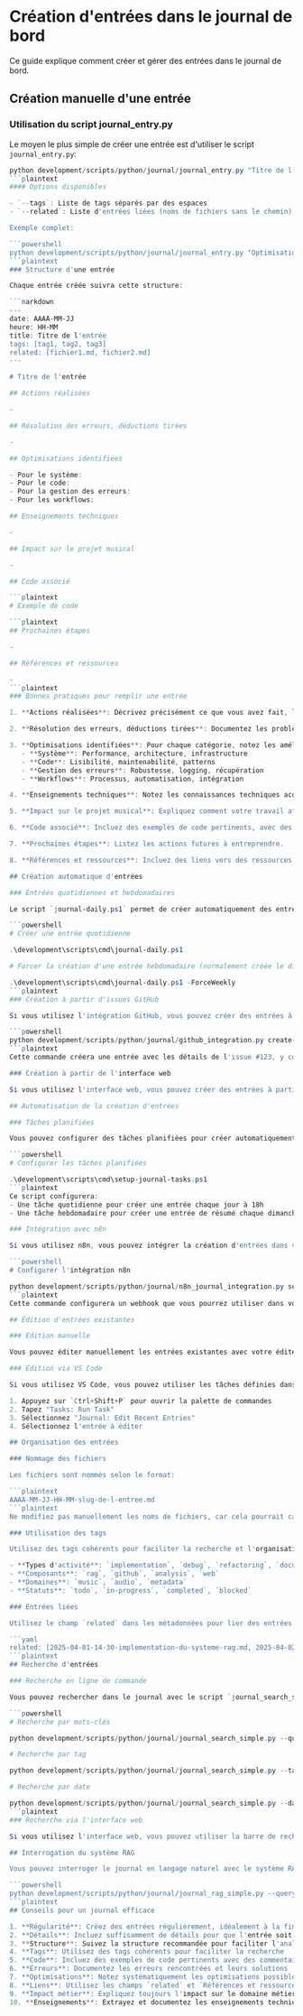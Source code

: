 # Création d'entrées dans le journal de bord

Ce guide explique comment créer et gérer des entrées dans le journal de bord.

## Création manuelle d'une entrée

### Utilisation du script journal_entry.py

Le moyen le plus simple de créer une entrée est d'utiliser le script `journal_entry.py`:

```powershell
python development/scripts/python/journal/journal_entry.py "Titre de l'entrée" --tags tag1 tag2 tag3
```plaintext
#### Options disponibles

- `--tags`: Liste de tags séparés par des espaces
- `--related`: Liste d'entrées liées (noms de fichiers sans le chemin)

Exemple complet:

```powershell
python development/scripts/python/journal/journal_entry.py "Optimisation du système RAG" --tags rag optimisation performance --related 2025-04-01-14-30-implementation-du-systeme-rag.md
```plaintext
### Structure d'une entrée

Chaque entrée créée suivra cette structure:

```markdown
---
date: AAAA-MM-JJ
heure: HH-MM
title: Titre de l'entrée
tags: [tag1, tag2, tag3]
related: [fichier1.md, fichier2.md]
---

# Titre de l'entrée

## Actions réalisées

- 

## Résolution des erreurs, déductions tirées

- 

## Optimisations identifiées

- Pour le système: 
- Pour le code: 
- Pour la gestion des erreurs: 
- Pour les workflows: 

## Enseignements techniques

- 

## Impact sur le projet musical

- 

## Code associé

```plaintext
# Exemple de code

```plaintext
## Prochaines étapes

- 

## Références et ressources

- 
```plaintext
### Bonnes pratiques pour remplir une entrée

1. **Actions réalisées**: Décrivez précisément ce que vous avez fait, les décisions prises et les raisons.

2. **Résolution des erreurs, déductions tirées**: Documentez les problèmes rencontrés, comment vous les avez résolus et ce que vous en avez appris.

3. **Optimisations identifiées**: Pour chaque catégorie, notez les améliorations possibles:
   - **Système**: Performance, architecture, infrastructure
   - **Code**: Lisibilité, maintenabilité, patterns
   - **Gestion des erreurs**: Robustesse, logging, récupération
   - **Workflows**: Processus, automatisation, intégration

4. **Enseignements techniques**: Notez les connaissances techniques acquises qui pourraient être utiles à l'avenir.

5. **Impact sur le projet musical**: Expliquez comment votre travail affecte le domaine métier (industrie musicale).

6. **Code associé**: Incluez des exemples de code pertinents, avec des commentaires explicatifs.

7. **Prochaines étapes**: Listez les actions futures à entreprendre.

8. **Références et ressources**: Incluez des liens vers des ressources utiles, des articles, des documentations, etc.

## Création automatique d'entrées

### Entrées quotidiennes et hebdomadaires

Le script `journal-daily.ps1` permet de créer automatiquement des entrées quotidiennes et hebdomadaires:

```powershell
# Créer une entrée quotidienne

.\development\scripts\cmd\journal-daily.ps1

# Forcer la création d'une entrée hebdomadaire (normalement créée le dimanche)

.\development\scripts\cmd\journal-daily.ps1 -ForceWeekly
```plaintext
### Création à partir d'issues GitHub

Si vous utilisez l'intégration GitHub, vous pouvez créer des entrées à partir d'issues:

```powershell
python development/scripts/python/journal/github_integration.py create-from-issue --issue 123
```plaintext
Cette commande créera une entrée avec les détails de l'issue #123, y compris son titre, sa description et ses labels.

### Création à partir de l'interface web

Si vous utilisez l'interface web, vous pouvez créer des entrées à partir de la page GitHub en cliquant sur le bouton "Créer entrée" à côté d'une issue.

## Automatisation de la création d'entrées

### Tâches planifiées

Vous pouvez configurer des tâches planifiées pour créer automatiquement des entrées:

```powershell
# Configurer les tâches planifiées

.\development\scripts\cmd\setup-journal-tasks.ps1
```plaintext
Ce script configurera:
- Une tâche quotidienne pour créer une entrée chaque jour à 18h
- Une tâche hebdomadaire pour créer une entrée de résumé chaque dimanche à 18h

### Intégration avec n8n

Si vous utilisez n8n, vous pouvez intégrer la création d'entrées dans vos workflows:

```powershell
# Configurer l'intégration n8n

python development/scripts/python/journal/n8n_journal_integration.py setup
```plaintext
Cette commande configurera un webhook que vous pourrez utiliser dans vos workflows n8n pour créer des entrées.

## Édition d'entrées existantes

### Édition manuelle

Vous pouvez éditer manuellement les entrées existantes avec votre éditeur de texte préféré. Les fichiers sont stockés dans `projet/roadmaps/journal/entries/`.

### Édition via VS Code

Si vous utilisez VS Code, vous pouvez utiliser les tâches définies dans `.vscode/tasks.json`:

1. Appuyez sur `Ctrl+Shift+P` pour ouvrir la palette de commandes
2. Tapez "Tasks: Run Task"
3. Sélectionnez "Journal: Edit Recent Entries"
4. Sélectionnez l'entrée à éditer

## Organisation des entrées

### Nommage des fichiers

Les fichiers sont nommés selon le format:

```plaintext
AAAA-MM-JJ-HH-MM-slug-de-l-entree.md
```plaintext
Ne modifiez pas manuellement les noms de fichiers, car cela pourrait casser les liens entre les entrées.

### Utilisation des tags

Utilisez des tags cohérents pour faciliter la recherche et l'organisation:

- **Types d'activité**: `implementation`, `debug`, `refactoring`, `documentation`, `test`
- **Composants**: `rag`, `github`, `analysis`, `web`
- **Domaines**: `music`, `audio`, `metadata`
- **Statuts**: `todo`, `in-progress`, `completed`, `blocked`

### Entrées liées

Utilisez le champ `related` dans les métadonnées pour lier des entrées entre elles:

```yaml
related: [2025-04-01-14-30-implementation-du-systeme-rag.md, 2025-04-02-10-15-debug-du-systeme-rag.md]
```plaintext
## Recherche d'entrées

### Recherche en ligne de commande

Vous pouvez rechercher dans le journal avec le script `journal_search_simple.py`:

```powershell
# Recherche par mots-clés

python development/scripts/python/journal/journal_search_simple.py --query "système rag"

# Recherche par tag

python development/scripts/python/journal/journal_search_simple.py --tag "rag"

# Recherche par date

python development/scripts/python/journal/journal_search_simple.py --date "2025-04-05"
```plaintext
### Recherche via l'interface web

Si vous utilisez l'interface web, vous pouvez utiliser la barre de recherche en haut de la page Journal.

## Interrogation du système RAG

Vous pouvez interroger le journal en langage naturel avec le système RAG:

```powershell
python development/scripts/python/journal/journal_rag_simple.py --query "Quelles sont les optimisations identifiées pour le système RAG?"
```plaintext
## Conseils pour un journal efficace

1. **Régularité**: Créez des entrées régulièrement, idéalement à la fin de chaque session de travail
2. **Détails**: Incluez suffisamment de détails pour que l'entrée soit utile à long terme
3. **Structure**: Suivez la structure recommandée pour faciliter l'analyse automatique
4. **Tags**: Utilisez des tags cohérents pour faciliter la recherche
5. **Code**: Incluez des exemples de code pertinents avec des commentaires explicatifs
6. **Erreurs**: Documentez les erreurs rencontrées et leurs solutions
7. **Optimisations**: Notez systématiquement les optimisations possibles
8. **Liens**: Utilisez les champs `related` et `Références et ressources` pour créer des liens
9. **Impact métier**: Expliquez toujours l'impact sur le domaine métier (industrie musicale)
10. **Enseignements**: Extrayez et documentez les enseignements techniques réutilisables
